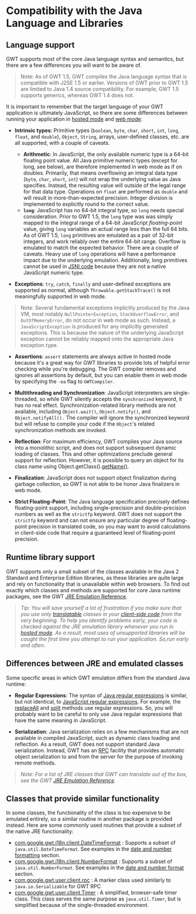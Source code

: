 # Compatibility with the Java Language and Libraries #

## Language support ##

GWT supports most of the core Java language syntax and semantics, but there are a few differences you will want to be aware of.

> Note: As of GWT 1.5, GWT compiles the Java language syntax that is compatible with J2SE 1.5 or earlier. Versions of GWT prior to GWT 1.5 are limited to Java 1.4 source compatibility. For example, GWT 1.5 supports generics, whereas GWT 1.4 does not.

It is important to remember that the target language of your GWT application is ultimately JavaScript, so there are some differences between running your application in [hosted mode](DevGuideHostedMode.md) and [web mode](DevGuideWebMode.md):

  * **Intrinsic types**: Primitive types (`boolean`, `byte`, `char`, `short`, `int`, `long`, `float`, and `double`), `Object`, `String`, arrays, user-defined classes, etc. are all supported, with a couple of caveats.
    * **Arithmetic**: In JavaScript, the only available numeric type is a 64-bit floating point value.  All Java primitive numeric types (except for long, see below), are therefore implemented in web mode as if on doubles.  Primarily, that means overflowing an integral data type (`byte`, `char`, `short`, `int`) will not wrap the underlying value as Java specifies.  Instead, the resulting value will outside of the legal range for that data type.  Operations on `float` are performed as `double` and will result in more-than-expected precision.  Integer division is implemented to explicitly round to the correct value.
    * **`long`**: JavaScript has no 64-bit integral type, so `long` needs special consideration. Prior to GWT 1.5, the `long` type was was simply mapped to the integral range of a 64-bit JavaScript _floating-point_ value, giving `long` variables an actual  range less than the full 64 bits. As of GWT 1.5, `long` primitives are emulated as a pair of 32-bit integers, and work reliably over the entire 64-bit range.  Overflow is emulated to match the expected behavior.  There are a couple of caveats.  Heavy use of `long` operations will have a performance impact due to the underlying emulation.  Additionally, long primitives cannot be used in [JSNI code](DevGuideJavaScriptNativeInterface.md) because they are not a native JavaScript numeric type.

  * **Exceptions**: `try`, `catch`, `finally` and user-defined exceptions are supported as normal, although `Throwable.getStackTrace()` is not meaningfully supported in web mode.

> Note: Several fundamental exceptions implicitly produced by the Java VM, most notably `NullPointerException`, `StackOverflowError`, and `OutOfMemoryError`, do not occur in web mode as such. Instead, a `JavaScriptException` is produced for any implicitly generated exceptions.  This is because the nature of the underlying JavaScript exception cannot be reliably mapped onto the appropriate Java exception type.

  * **Assertions**:  `assert` statements are always active in hosted mode because it's a great way for GWT libraries to provide lots of helpful error checking while you're debugging. The GWT compiler removes and ignores all assertions by default, but you can enable them in web mode by specifying the `-ea` flag to `GWTCompiler`.

  * **Multithreading and Synchronization**:     JavaScript interpreters are single-threaded, so while GWT silently accepts the `synchronized` keyword, it has no real effect. Synchronization-related library methods are not available, including `Object.wait()`, `Object.notify()`, and `Object.notifyAll().`  The compiler will ignore the synchronized keyword but will refuse to compile your code if the `Object`'s related synchronization methods are invoked.

  * **Reflection**:    For maximum efficiency, GWT compiles your Java source into a monolithic script, and does not support subsequent dynamic loading of classes. This and other optimizations preclude general support for reflection. However, it is possible to query an object for its class name using Object.getClass().[getName()](http://java.sun.com/j2se/1.5.0/docs/api/java/lang/Class.html#getName()).

  * **Finalization**:    JavaScript does not support object finalization during garbage collection, so GWT is not able to be honor Java finalizers in web mode.

  * **Strict Floating-Point**:    The Java language specification precisely defines floating-point support, including single-precision and double-precision numbers as well as the `strictfp` keyword. GWT does not support the `strictfp` keyword and can not ensure any particular degree of floating-point precision in translated code, so you may want to avoid calculations in client-side code that require a guaranteed level of floating-point precision.

## Runtime library support ##

GWT supports only a small subset of the classes available in the Java 2 Standard and Enterprise Edition libraries, as these libraries are quite large and rely on functionality that is unavailable within web browsers. To find out exactly which classes and methods are supported for core Java runtime packages, see the GWT [JRE Emulation Reference](RefJreEmulation.md).


> _Tip: You will save yourself a lot of frustration if you make sure that you use only [translatable](DevGuideJavaToJavaScriptCompiler.md) classes in your [client-side code](DevGuideClientSide.md) from the very beginning. To help you identify problems early, your code is checked against the JRE emulation library whenever you run in [hosted mode](DevGuideHostedMode.md). As a result, most uses of unsupported libraries will be caught the first time you attempt to run your application. So,_run early and often_._

## Differences between JRE and emulated classes ##

Some specific areas in which GWT emulation differs from the standard Java runtime:

  * **Regular Expressions**:    The syntax of [Java regular expressions](http://java.sun.com/j2se/1.5.0/docs/api/java/util/regex/Pattern.html) is similar, but not identical, to [JavaScript regular expressions](http://developer.mozilla.org/en/docs/Core_JavaScript_1.5_Guide:Regular_Expressions). For example, the [replaceAll](http://java.sun.com/j2se/1.5.0/docs/api/java/lang/String.html#replaceAll(java.lang.String,%20java.lang.String)) and [split](http://java.sun.com/j2se/1.5.0/docs/api/java/lang/String.html#split(java.lang.String)) methods use regular expressions. So, you will probably want to be careful to only use Java regular expressions that have the same meaning in JavaScript.

  * **Serialization**:   Java serialization relies on a few mechanisms that are not available in compiled JavaScript, such as dynamic class loading and reflection. As a result, GWT does not support standard Java serialization. Instead, GWT has an [RPC](DevGuideRemoteProcedureCalls.md) facility that provides automatic object serialization to and from the server for the purpose of invoking remote methods.


> _Note: For a list of JRE classes that GWT can translate out of the box, see the GWT [JRE Emulation Reference](RefJreEmulation.md)._

## Classes that provide similar functionality ##

In some classes, the functionality of the class is too expensive to be emulated entirely, so a similar routine in another package is provided instead.  Here are some commonly used routines that provide a subset of the native JRE  functionality:

  * [com.google.gwt.i18n.client.DateTimeFormat](http://google-web-toolkit.googlecode.com/svn/javadoc/1.5/com/google/gwt/i18n/client/DateTimeFormat.html) : Supports a subset of `java.util.DateTimeFormat`.  See examples in the [date and number formatting](DevGuideDateAndNumberFormat.md) section.
  * [com.google.gwt.i18n.client.NumberFormat](http://google-web-toolkit.googlecode.com/svn/javadoc/1.5/com/google/gwt/i18n/client/NumberFormat.html) : Supports a subset of `java.util.NumberFormat`.  See examples in the [date and number format](DevGuideDateAndNumberFormat.md) section.
  * [com.google.gwt.user.client.rpc](http://google-web-toolkit.googlecode.com/svn/javadoc/1.5/com/google/gwt/user/client/rpc/IsSerializable.html) : A marker class used similarly to `java.io.Serializable` for GWT RPC
  * [com.google.gwt.user.client.Timer](http://google-web-toolkit.googlecode.com/svn/javadoc/1.5/com/google/gwt/user/client/Timer.html) : A simplified, browser-safe timer class. This class serves the same purpose as `java.util.Timer`, but is simplified because of the single-threaded environment.
